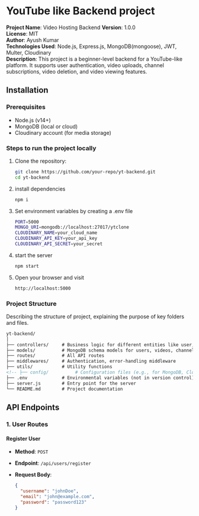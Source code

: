 # YouTube like Backend project

**Project Name**: Video Hosting Backend
**Version**: 1.0.0  
**License**: MIT  
**Author**: Ayush Kumar  
**Technologies Used**: Node.js, Express.js, MongoDB(mongoose), JWT, Multer, Cloudinary  
**Description**: This project is a beginner-level backend for a YouTube-like platform. It supports user authentication, video uploads, channel subscriptions, video deletion, and video viewing features.

## Installation

### Prerequisites

- Node.js (v14+)
- MongoDB (local or cloud)
- Cloudinary account (for media storage)

### Steps to run the project locally

1. Clone the repository:

   ```bash
   git clone https://github.com/your-repo/yt-backend.git
   cd yt-backend

2. install dependencies

    ```bash
    npm i

3. Set environment variables by creating a .env file

    ```bash
    PORT=5000
    MONGO_URI=mongodb://localhost:27017/ytclone
    CLOUDINARY_NAME=your_cloud_name
    CLOUDINARY_API_KEY=your_api_key
    CLOUDINARY_API_SECRET=your_secret

4. start the server

    ```bash
    npm start

5. Open your browser and visit

    ```bash
    http://localhost:5000


### **Project Structure**

Describing the structure of project, explaining the purpose of key folders and files.

```md
yt-backend/
│
├── controllers/     # Business logic for different entities like user, video, subscription
├── models/          # MongoDB schema models for users, videos, channels
├── routes/          # All API routes
├── middlewares/     # Authentication, error-handling middleware
├── utils/           # Utility functions
<!-- ├── config/          # Configuration files (e.g., for MongoDB, Cloudinary) -->
├── .env             # Environmental variables (not in version control)
├── server.js        # Entry point for the server
└── README.md        # Project documentation
```

## API Endpoints

### 1. User Routes

#### Register User

- **Method**: `POST`
- **Endpoint**: `/api/users/register`
- **Request Body**:

  ```json
  {
    "username": "johnDoe",
    "email": "john@example.com",
    "password": "password123"
  }


